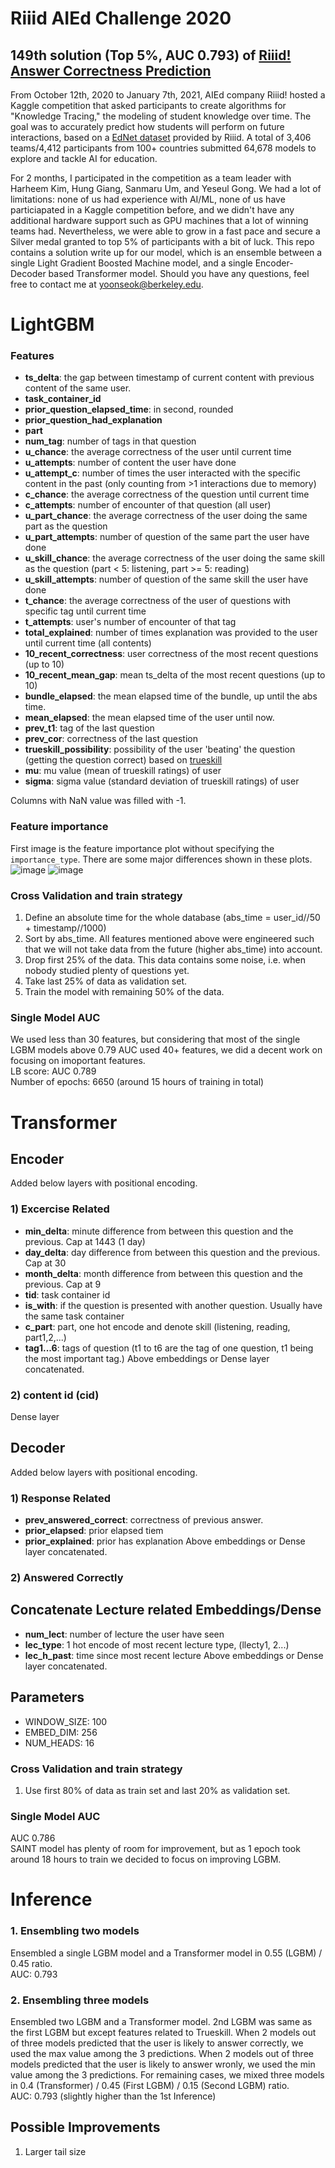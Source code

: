 # Riiid AIEd Challenge 2020
## 149th solution (Top 5%, AUC 0.793) of [Riiid! Answer Correctness Prediction](https://www.kaggle.com/c/riiid-test-answer-prediction)

From October 12th, 2020 to January 7th, 2021, AIEd company Riiid! hosted a Kaggle competition that asked participants to create algorithms for "Knowledge Tracing," the modeling of student knowledge over time. The goal was to accurately predict how students will perform on future interactions, based on a [EdNet dataset](https://github.com/riiid/ednet) provided by Riiid.  A total of 3,406 teams/4,412 participants from 100+ countries submitted 64,678 models to explore and tackle AI for education. 

For 2 months, I participated in the competition as a team leader with Harheem Kim, Hung Giang, Sanmaru Um, and Yeseul Gong. We had a lot of limitations: none of us had experience with AI/ML, none of us have particiapated in a Kaggle competition before, and we didn't have any additional hardware support such as GPU machines that a lot of winning teams had. Nevertheless, we were able to grow in a fast pace and secure a Silver medal granted to top 5% of participants with a bit of luck. This repo contains a solution write up for our model, which is an ensemble between a single Light Gradient Boosted Machine model, and a single Encoder-Decoder based Transformer model. Should you have any questions, feel free to contact me at yoonseok@berkeley.edu.

# LightGBM
### Features
* **ts_delta**: the gap between timestamp of current content with previous content of the same user.
* **task_container_id**
* **prior_question_elapsed_time**: in second, rounded
* **prior_question_had_explanation**
* **part**
* **num_tag**: number of tags in that question
* **u_chance**: the average correctness of the user until current time
* **u_attempts**: number of content the user have done
* **u_attempt_c**: number of times the user interacted with the specific content in the past (only counting from >1 interactions due to memory)
* **c_chance**: the average correctness of the question until current time
* **c_attempts**:  number of encounter of that question (all user)
* **u_part_chance**: the average correctness of the user doing the same part as the question
* **u_part_attempts**: number of question of the same part the user have done
* **u_skill_chance**: the average correctness of the user doing the same skill as the question (part < 5: listening, part >= 5: reading)
* **u_skill_attempts**: number of question of the same skill the user have done
* **t_chance**: the average correctness of the user of questions with specific tag until current time
* **t_attempts**: user's number of encounter of that tag
* **total_explained**: number of times explanation was provided to the user until current time (all contents)
* **10_recent_correctness**: user correctness of the most recent questions (up to 10)
* **10_recent_mean_gap**: mean ts_delta of the most recent questions (up to 10)
* **bundle_elapsed**: the mean elapsed time of the bundle, up until the abs time.
* **mean_elapsed**: the mean elapsed time of the user until now. 
* **prev_t1**: tag of the last question
* **prev_cor**: correctness of the last question
* **trueskill_possibility**: possibility of the user 'beating' the question (getting the question correct) based on [trueskill](https://trueskill.org/)
* **mu**: mu value (mean of trueskill ratings) of user
* **sigma**: sigma value (standard deviation of trueskill ratings) of user 

Columns with NaN value was filled with -1. 

### Feature importance
First image is the feature importance plot without specifying the ```importance_type```. There are some major differences shown in these plots.  
![image](https://user-images.githubusercontent.com/57027695/104830230-286b0700-58c0-11eb-9244-f254664cc009.png)
![image](https://user-images.githubusercontent.com/57027695/104830236-4173b800-58c0-11eb-9e75-1f8b54d065cc.png)

### Cross Validation and train strategy
1. Define an absolute time for the whole database (abs_time = user_id//50 + timestamp//1000)
2. Sort by abs_time. All features mentioned above were engineered such that we will not take data from the future (higher abs_time) into account.
3. Drop first 25% of the data. This data contains some noise, i.e. when nobody studied plenty of questions yet.
4. Take last 25% of data as validation set. 
5. Train the model with remaining 50% of the data. 

### Single Model AUC
We used less than 30 features, but considering that most of the single LGBM models above 0.79 AUC used 40+ features, we did a decent work on focusing on imoportant features.  
LB score: AUC 0.789  
Number of epochs: 6650 (around 15 hours of training in total)

# Transformer
## Encoder
Added below layers with positional encoding. 

### 1) Excercise Related
* **min_delta**: minute difference from between this question and the previous. Cap at 1443 (1 day)
* **day_delta**: day difference from between this question and the previous. Cap at 30
* **month_delta**: month difference from between this question and the previous. Cap at 9
* **tid**: task container id
* **is_with**: if the question is presented with another question. Usually have the same task container
* **c_part**: part, one hot encode and denote skill (listening, reading, part1,2,...)
* **tag1...6**: tags of question (t1 to t6 are the tag of one question, t1 being the most important tag.)
Above embeddings or Dense layer concatenated.

### 2) content id (cid)
Dense layer

## Decoder
Added below layers with positional encoding.

### 1) Response Related
* **prev_answered_correct**: correctness of previous answer.
* **prior_elapsed**: prior elapsed tiem
* **prior_explained**: prior has explanation
Above embeddings or Dense layer concatenated.

### 2) Answered Correctly

## Concatenate Lecture related Embeddings/Dense
* **num_lect**: number of lecture the user have seen
* **lec_type**: 1 hot encode of most recent lecture type, (llecty1, 2...)
* **lec_h_past**: time since most recent lecture
Above embeddings or Dense layer concatenated.

## Parameters
* WINDOW_SIZE: 100
* EMBED_DIM: 256
* NUM_HEADS: 16

### Cross Validation and train strategy
1. Use first 80% of data as train set and last 20% as validation set. 

### Single Model AUC
AUC 0.786  
SAINT model has plenty of room for improvement, but as 1 epoch took around 18 hours to train we decided to focus on improving LGBM.

# Inference
### 1. Ensembling two models
Ensembled a single LGBM model and a Transformer model in 0.55 (LGBM) / 0.45 ratio.  
AUC: 0.793

### 2. Ensembling three models
Ensembled two LGBM and a Transformer model. 2nd LGBM was same as the first LGBM but except features related to Trueskill.
When 2 models out of three models predicted that the user is likely to answer correctly, we used the max value among the 3 predictions.
When 2 models out of three models predicted that the user is likely to answer wronly, we used the min value among the 3 predictions.
For remaining cases, we mixed three models in 0.4 (Transformer) / 0.45 (First LGBM) / 0.15 (Second LGBM) ratio.  
AUC: 0.793 (slightly higher than the 1st Inference)

## Possible Improvements
1. Larger tail size
